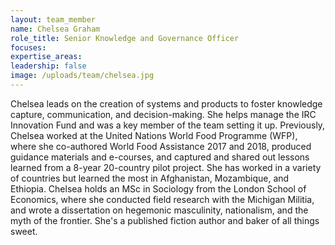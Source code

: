 ```yaml
---
layout: team_member
name: Chelsea Graham
role_title: Senior Knowledge and Governance Officer
focuses:
expertise_areas:
leadership: false
image: /uploads/team/chelsea.jpg
---
```


Chelsea leads on the creation of systems and products to foster knowledge capture, communication, and decision-making. She helps manage the IRC Innovation Fund and was a key member of the team setting it up. Previously, Chelsea worked at the United Nations World Food Programme (WFP), where she co-authored World Food Assistance 2017 and 2018, produced guidance materials and e-courses, and captured and shared out lessons learned from a 8-year 20-country pilot project. She has worked in a variety of countries but learned the most in Afghanistan, Mozambique, and Ethiopia. Chelsea holds an MSc in Sociology from the London School of Economics, where she conducted field research with the Michigan Militia, and wrote a dissertation on hegemonic masculinity, nationalism, and the myth of the frontier. She's a published fiction author and baker of all things sweet.